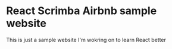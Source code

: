 # React Scrimba Airbnb sample website

This is just a sample website I'm wokring on to learn React better
